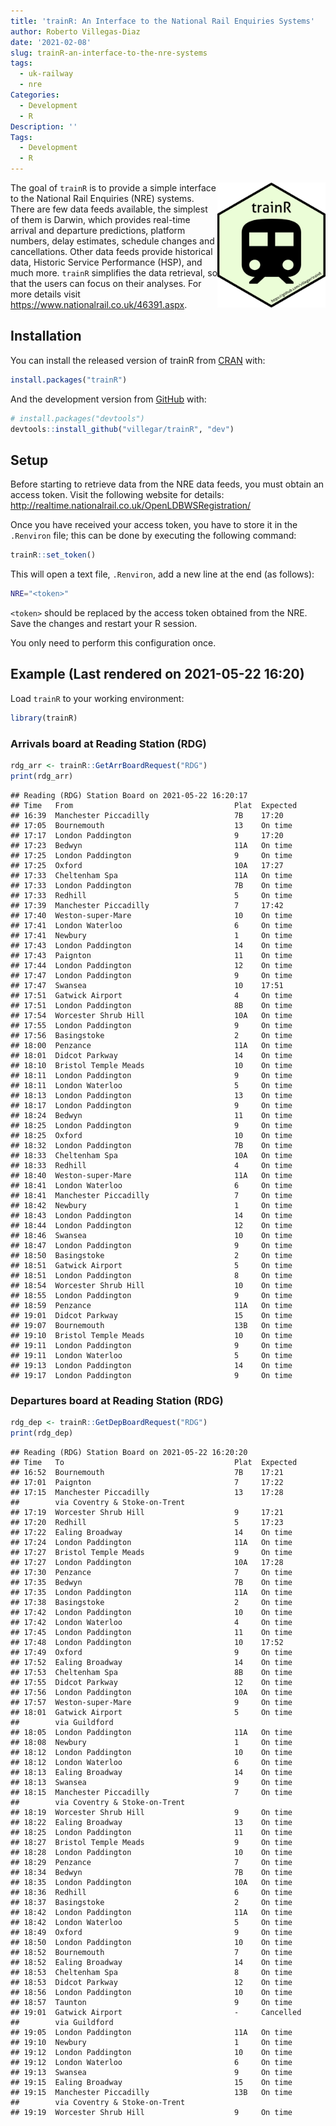 ```yaml
---
title: 'trainR: An Interface to the National Rail Enquiries Systems'
author: Roberto Villegas-Diaz
date: '2021-02-08'
slug: trainR-an-interface-to-the-nre-systems
tags:
  - uk-railway
  - nre
Categories:
  - Development
  - R
Description: ''
Tags:
  - Development
  - R
---
```


<img src="https://raw.githubusercontent.com/villegar/trainR/main/inst/images/logo.png" alt="logo" align="right" height=200px/>

The goal of `trainR` is to provide a simple interface to the 
National Rail Enquiries (NRE) systems. There are few data feeds 
available, the simplest of them is Darwin, which provides real-time 
arrival and departure predictions, platform numbers, delay estimates, 
schedule changes and cancellations. Other data feeds provide historical 
data, Historic Service Performance (HSP), and much more. `trainR` 
simplifies the data retrieval, so that the users can focus on their 
analyses. For more details visit 
https://www.nationalrail.co.uk/46391.aspx.

## Installation

You can install the released version of trainR from [CRAN](https://CRAN.R-project.org) with:

``` r
install.packages("trainR")
```

And the development version from [GitHub](https://github.com/) with:

``` r
# install.packages("devtools")
devtools::install_github("villegar/trainR", "dev")
```

## Setup
Before starting to retrieve data from the NRE data feeds, you must obtain an access token. 
Visit the following website for details: http://realtime.nationalrail.co.uk/OpenLDBWSRegistration/

Once you have received your access token, you have to store it in the `.Renviron` file; this can be 
done by executing the following command:


```r
trainR::set_token()
```

This will open a text file, `.Renviron`, add a new line at the end (as follows):

```bash
NRE="<token>"
```

`<token>` should be replaced by the access token obtained from the NRE. Save the changes and restart 
your R session.

You only need to perform this configuration once.

## Example (Last rendered on 2021-05-22 16:20)

Load `trainR` to your working environment:

```r
library(trainR)
```

### Arrivals board at Reading Station (RDG)


```r
rdg_arr <- trainR::GetArrBoardRequest("RDG")
print(rdg_arr)
```

```
## Reading (RDG) Station Board on 2021-05-22 16:20:17
## Time   From                                    Plat  Expected
## 16:39  Manchester Piccadilly                   7B    17:20
## 17:05  Bournemouth                             13    On time
## 17:17  London Paddington                       9     17:20
## 17:23  Bedwyn                                  11A   On time
## 17:25  London Paddington                       9     On time
## 17:25  Oxford                                  10A   17:27
## 17:33  Cheltenham Spa                          11A   On time
## 17:33  London Paddington                       7B    On time
## 17:33  Redhill                                 5     On time
## 17:39  Manchester Piccadilly                   7     17:42
## 17:40  Weston-super-Mare                       10    On time
## 17:41  London Waterloo                         6     On time
## 17:41  Newbury                                 1     On time
## 17:43  London Paddington                       14    On time
## 17:43  Paignton                                11    On time
## 17:44  London Paddington                       12    On time
## 17:47  London Paddington                       9     On time
## 17:47  Swansea                                 10    17:51
## 17:51  Gatwick Airport                         4     On time
## 17:51  London Paddington                       8B    On time
## 17:54  Worcester Shrub Hill                    10A   On time
## 17:55  London Paddington                       9     On time
## 17:56  Basingstoke                             2     On time
## 18:00  Penzance                                11A   On time
## 18:01  Didcot Parkway                          14    On time
## 18:10  Bristol Temple Meads                    10    On time
## 18:11  London Paddington                       9     On time
## 18:11  London Waterloo                         5     On time
## 18:13  London Paddington                       13    On time
## 18:17  London Paddington                       9     On time
## 18:24  Bedwyn                                  11    On time
## 18:25  London Paddington                       9     On time
## 18:25  Oxford                                  10    On time
## 18:32  London Paddington                       7B    On time
## 18:33  Cheltenham Spa                          10A   On time
## 18:33  Redhill                                 4     On time
## 18:40  Weston-super-Mare                       11A   On time
## 18:41  London Waterloo                         6     On time
## 18:41  Manchester Piccadilly                   7     On time
## 18:42  Newbury                                 1     On time
## 18:43  London Paddington                       14    On time
## 18:44  London Paddington                       12    On time
## 18:46  Swansea                                 10    On time
## 18:47  London Paddington                       9     On time
## 18:50  Basingstoke                             2     On time
## 18:51  Gatwick Airport                         5     On time
## 18:51  London Paddington                       8     On time
## 18:54  Worcester Shrub Hill                    10    On time
## 18:55  London Paddington                       9     On time
## 18:59  Penzance                                11A   On time
## 19:01  Didcot Parkway                          15    On time
## 19:07  Bournemouth                             13B   On time
## 19:10  Bristol Temple Meads                    10    On time
## 19:11  London Paddington                       9     On time
## 19:11  London Waterloo                         5     On time
## 19:13  London Paddington                       14    On time
## 19:17  London Paddington                       9     On time
```

### Departures board at Reading Station (RDG)


```r
rdg_dep <- trainR::GetDepBoardRequest("RDG")
print(rdg_dep)
```

```
## Reading (RDG) Station Board on 2021-05-22 16:20:20
## Time   To                                      Plat  Expected
## 16:52  Bournemouth                             7B    17:21
## 17:01  Paignton                                7     17:22
## 17:15  Manchester Piccadilly                   13    17:28
##        via Coventry & Stoke-on-Trent           
## 17:19  Worcester Shrub Hill                    9     17:21
## 17:20  Redhill                                 5     17:23
## 17:22  Ealing Broadway                         14    On time
## 17:24  London Paddington                       11A   On time
## 17:27  Bristol Temple Meads                    9     On time
## 17:27  London Paddington                       10A   17:28
## 17:30  Penzance                                7     On time
## 17:35  Bedwyn                                  7B    On time
## 17:35  London Paddington                       11A   On time
## 17:38  Basingstoke                             2     On time
## 17:42  London Paddington                       10    On time
## 17:42  London Waterloo                         4     On time
## 17:45  London Paddington                       11    On time
## 17:48  London Paddington                       10    17:52
## 17:49  Oxford                                  9     On time
## 17:52  Ealing Broadway                         14    On time
## 17:53  Cheltenham Spa                          8B    On time
## 17:55  Didcot Parkway                          12    On time
## 17:56  London Paddington                       10A   On time
## 17:57  Weston-super-Mare                       9     On time
## 18:01  Gatwick Airport                         5     On time
##        via Guildford                           
## 18:05  London Paddington                       11A   On time
## 18:08  Newbury                                 1     On time
## 18:12  London Paddington                       10    On time
## 18:12  London Waterloo                         6     On time
## 18:13  Ealing Broadway                         14    On time
## 18:13  Swansea                                 9     On time
## 18:15  Manchester Piccadilly                   7     On time
##        via Coventry & Stoke-on-Trent           
## 18:19  Worcester Shrub Hill                    9     On time
## 18:22  Ealing Broadway                         13    On time
## 18:25  London Paddington                       11    On time
## 18:27  Bristol Temple Meads                    9     On time
## 18:28  London Paddington                       10    On time
## 18:29  Penzance                                7     On time
## 18:34  Bedwyn                                  7B    On time
## 18:35  London Paddington                       10A   On time
## 18:36  Redhill                                 6     On time
## 18:37  Basingstoke                             2     On time
## 18:42  London Paddington                       11A   On time
## 18:42  London Waterloo                         5     On time
## 18:49  Oxford                                  9     On time
## 18:50  London Paddington                       10    On time
## 18:52  Bournemouth                             7     On time
## 18:52  Ealing Broadway                         14    On time
## 18:53  Cheltenham Spa                          8     On time
## 18:53  Didcot Parkway                          12    On time
## 18:56  London Paddington                       10    On time
## 18:57  Taunton                                 9     On time
## 19:01  Gatwick Airport                         -     Cancelled
##        via Guildford                           
## 19:05  London Paddington                       11A   On time
## 19:10  Newbury                                 1     On time
## 19:12  London Paddington                       10    On time
## 19:12  London Waterloo                         6     On time
## 19:13  Swansea                                 9     On time
## 19:15  Ealing Broadway                         15    On time
## 19:15  Manchester Piccadilly                   13B   On time
##        via Coventry & Stoke-on-Trent           
## 19:19  Worcester Shrub Hill                    9     On time
```

